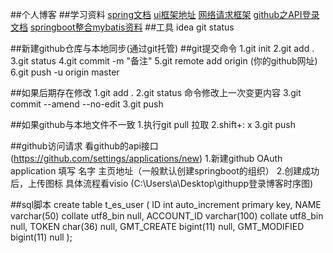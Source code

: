 ##个人博客
##学习资料
[spring文档](https://spring.io/guides/gs/serving-web-content/)
[ui框架地址](https://v3.bootcss.com/getting-started/)
[网络请求框架](https://square.github.io/okhttp/)
[github之API登录文档](https://developer.github.com/apps/building-oauth-apps/authorizing-oauth-apps/)
[springboot整合mybatis资料](http://mybatis.org/spring/zh/getting-started.html)
##工具
idea
git
status
 


##新建github仓库与本地同步(通过git托管)
##git提交命令
1.git init
2.git add .
3.git status
4.git commit -m "备注"
5.git remote add origin (你的github网址)
6.git push -u origin master

##如果后期存在修改
1.git add .
2.git status
命令修改上一次变更内容
3.git commit --amend --no-edit
3.git push

##如果github与本地文件不一致
1.执行git pull 拉取
2.shift+: x
3.git push


##github访问请求
看github的api接口
(https://github.com/settings/applications/new)
1.新建github OAuth application
填写 名字
    主页地址（一般默认创建springboot的组织）
2.创建成功后，上传图标
具体流程看visio (C:\Users\a\Desktop\githupp登录博客时序图)



##sql脚本
create table t_es_user
(
  ID           int auto_increment
    primary key,
  NAME         varchar(50) collate utf8_bin  null,
  ACCOUNT_ID   varchar(100) collate utf8_bin null,
  TOKEN        char(36)                      null,
  GMT_CREATE   bigint(11)                    null,
  GMT_MODIFIED bigint(11)                    null
);

